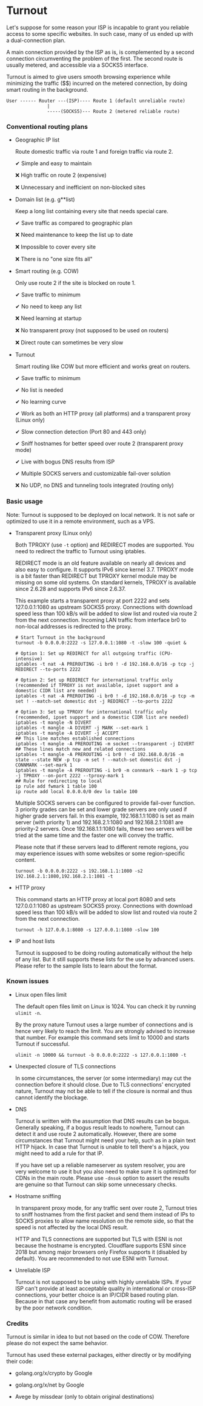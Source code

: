 # Turnout

Let's suppose for some reason your ISP is incapable to grant you reliable access to some specific websites. In such case, many of us ended up with a dual-connection plan.

A main connection provided by the ISP as is, is complemented by a second connection circumventing the problem of the first. The second route is usually metered, and accessible via a SOCKS5 interface.

Turnout is aimed to give users smooth browsing experience while minimizing the traffic ($$) incurred on the metered connection, by doing smart routing in the background.

```
User ------ Router ---(ISP)---- Route 1 (default unreliable route)
               |
               -----(SOCKS5)--- Route 2 (metered reliable route)
```

### Conventional routing plans

- Geographic IP list

  Route domestic traffic via route 1 and foreign traffic via route 2.
  
  ✔ Simple and easy to maintain
  
  ❌ High traffic on route 2 (expensive)
  
  ❌ Unnecessary and inefficient on non-blocked sites

- Domain list (e.g. g\**list)

  Keep a long list containing every site that needs special care.
  
  ✔ Save traffic as compared to geographic plan
  
  ❌ Need maintenance to keep the list up to date
  
  ❌ Impossible to cover every site
  
  ❌ There is no "one size fits all"
  
- Smart routing (e.g. COW)

  Only use route 2 if the site is blocked on route 1.
  
  ✔ Save traffic to minimum
  
  ✔ No need to keep any list
  
  ❌ Need learning at startup
  
  ❌ No transparent proxy (not supposed to be used on routers)
  
  ❌ Direct route can sometimes be very slow
  
- Turnout

  Smart routing like COW but more efficient and works great on routers.
  
  ✔ Save traffic to minimum
  
  ✔ No list is needed
  
  ✔ No learning curve
  
  ✔ Work as both an HTTP proxy (all platforms) and a transparent proxy (Linux only)
  
  ✔ Slow connection detection (Port 80 and 443 only)
  
  ✔ Sniff hostnames for better speed over route 2 (transparent proxy mode)
  
  ✔ Live with bogus DNS results from ISP
  
  ✔ Multiple SOCKS servers and customizable fail-over solution
  
  ❌ No UDP, no DNS and tunneling tools integrated (routing only)
  
### Basic usage

  Note: Turnout is supposed to be deployed on local network. It is not safe or optimized to use it in a remote environment, such as a VPS.
  
- Transparent proxy (Linux only)

  Both TPROXY (use `-t` option) and REDIRECT modes are supported. You need to redirect the traffic to Turnout using iptables. 
  
  REDIRECT mode is an old feature available on nearly all devices and also easy to configure. It supports IPv6 since kernel 3.7.
  TPROXY mode is a bit faster than REDIRECT but TPROXY kernel module may be missing on some old systems. On standard kernels, TPROXY is available since 2.6.28 and supports IPv6 since 2.6.37.
  
  This example starts a transparent proxy at port 2222 and sets 127.0.0.1:1080 as upstream SOCKS5 proxy. Connections with download speed less than 100 kB/s will be added to slow list and routed via route 2 from the next connection. Incoming LAN traffic from interface br0 to non-local addresses is redirected to the proxy.
  
  ```shell
  # Start Turnout in the background
  turnout -b 0.0.0.0:2222 -s 127.0.0.1:1080 -t -slow 100 -quiet &
  
  # Option 1: Set up REDIRECT for all outgoing traffic (CPU-intensive)
  iptables -t nat -A PREROUTING -i br0 ! -d 192.168.0.0/16 -p tcp -j REDIRECT --to-ports 2222
  
  # Option 2: Set up REDIRECT for international traffic only (recommended if TPROXY is not available, ipset support and a domestic CIDR list are needed)
  iptables -t nat -A PREROUTING -i br0 ! -d 192.168.0.0/16 -p tcp -m set ! --match-set domestic dst -j REDIRECT --to-ports 2222
  
  # Option 3: Set up TPROXY for international traffic only (recommended, ipset support and a domestic CIDR list are needed)
  iptables -t mangle -N DIVERT
  iptables -t mangle -A DIVERT -j MARK --set-mark 1
  iptables -t mangle -A DIVERT -j ACCEPT
  ## This line matches established connections
  iptables -t mangle -A PREROUTING -m socket --transparent -j DIVERT
  ## These lines match new and related connections
  iptables -t mangle -A PREROUTING -i br0 ! -d 192.168.0.0/16 -m state --state NEW -p tcp -m set ! --match-set domestic dst -j CONNMARK --set-mark 1
  iptables -t mangle -A PREROUTING -i br0 -m connmark --mark 1 -p tcp -j TPROXY --on-port 2222 --tproxy-mark 1
  ## Rule for redirecting to local
  ip rule add fwmark 1 table 100
  ip route add local 0.0.0.0/0 dev lo table 100
  ```
  
  Multiple SOCKS servers can be configured to provide fail-over function. 3 priority grades can be set and lower grade servers are only used if higher grade servers fail. In this example, 192.168.1.1:1080 is set as main server (with priority 1) and 192.168.2.1:1080 and 192.168.2.1:1081 are priority-2 servers. Once 192.168.1.1:1080 fails, these two servers will be tried at the same time and the faster one will convey the traffic.
  
  Please note that if these servers lead to different remote regions, you may experience issues with some websites or some region-specific content.
  
  ```shell
  turnout -b 0.0.0.0:2222 -s 192.168.1.1:1080 -s2 192.168.2.1:1080,192.168.2.1:1081 -t
  ```
  
- HTTP proxy

  This command starts an HTTP proxy at local port 8080 and sets 127.0.0.1:1080 as upstream SOCKS5 proxy. Connections with download speed less than 100 kB/s will be added to slow list and routed via route 2 from the next connection.
  
  ```shell
  turnout -h 127.0.0.1:8080 -s 127.0.0.1:1080 -slow 100
  ```

- IP and host lists

  Turnout is supposed to be doing routing automatically without the help of any list. But it still supports these lists for the use by advanced users. Please refer to the sample lists to learn about the format.
  
### Known issues

  - Linux open files limit
  
    The default open files limit on Linux is 1024. You can check it by running `ulimit -n`.
    
    By the proxy nature Turnout uses a large number of connections and is hence very likely to reach the limit. You are strongly advised to increase that number. 
    For example this command sets limit to 10000 and starts Turnout if successful.
    
    ```shell
    ulimit -n 10000 && turnout -b 0.0.0.0:2222 -s 127.0.0.1:1080 -t
    ```
    
  - Unexpected closure of TLS connections
  
    In some circumstances, the server (or some intermediary) may cut the connection before it should close. 
    Due to TLS connections' encrypted nature, Turnout may not be able to tell if the closure is normal and thus cannot identify the blockage.
    
  - DNS
  
    Turnout is written with the assumption that DNS results can be bogus. Generally speaking, if a bogus result leads to nowhere, Turnout can detect it and use route 2 automatically. However, there are some circumstances that Turnout might need your help, such as in a plain text HTTP hijack. In case that Turnout is unable to tell there's a hijack, you might need to add a rule for that IP. 
    
    If you have set up a reliable nameserver as system resolver, you are very welcome to use it but you also need to make sure it is optimized for CDNs in the main route. Please use `-dnsok` option to assert the results are genuine so that Turnout can skip some unnecessary checks.
    
  - Hostname sniffing
  
    In transparent proxy mode, for any traffic sent over route 2, Turnout tries to sniff hostnames from the first packet and send them instead of IPs to SOCKS proxies to allow name resolution on the remote side, so that the speed is not affected by the local DNS result.
    
    HTTP and TLS connections are supported but TLS with ESNI is not because the hostname is encrypted. Cloudflare supports ESNI since 2018 but among major browsers only Firefox supports it (disabled by default). You are recommended to not use ESNI with Turnout.
    
  - Unreliable ISP
  
    Turnout is not supposed to be using with highly unreliable ISPs. If your ISP can't provide at least acceptable quality in international or cross-ISP connections, your better choice is an IP/CIDR based routing plan. Because in that case any benefit from automatic routing will be erased by the poor network condition.
    
### Credits

  Turnout is similar in idea to but not based on the code of COW. Therefore please do not expect the same behavior.
  
  Turnout has used these external packages, either directly or by modifying their code:
  
  - golang.org/x/crypto by Google
  
  - golang.org/x/net by Google
  
  - Avege by missdear (only to obtain original destinations)
